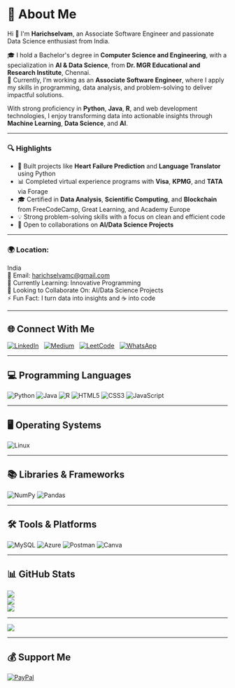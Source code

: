 # 💫 About Me

Hi 👋 I'm **Harichselvam**, an Associate Software Engineer and passionate Data Science enthusiast from India.

🎓 I hold a Bachelor's degree in **Computer Science and Engineering**, with a specialization in **AI & Data Science**, from **Dr. MGR Educational and Research Institute**, Chennai.  
💼 Currently, I’m working as an **Associate Software Engineer**, where I apply my skills in programming, data analysis, and problem-solving to deliver impactful solutions.

With strong proficiency in **Python**, **Java**, **R**, and web development technologies, I enjoy transforming data into actionable insights through **Machine Learning**, **Data Science**, and **AI**.

---

### 🔍 Highlights
- 🧠 Built projects like **Heart Failure Prediction** and **Language Translator** using Python  
- 📊 Completed virtual experience programs with **Visa**, **KPMG**, and **TATA** via Forage  
- 🎓 Certified in **Data Analysis**, **Scientific Computing**, and **Blockchain** from FreeCodeCamp, Great Learning, and Academy Europe  
- 💡 Strong problem-solving skills with a focus on clean and efficient code  
- 🧩 Open to collaborations on **AI/Data Science Projects**

---

### 🌍 Location: 
India  
📧 Email: [harichselvamc@gmail.com](mailto:harichselvamc@gmail.com)  
🧠 Currently Learning: Innovative Programming  
🤝 Looking to Collaborate On: AI/Data Science Projects  
⚡ Fun Fact: I turn data into insights and ☕ into code

---
## 🌐 Connect With Me

[![LinkedIn](https://img.shields.io/badge/LinkedIn-%230077B5.svg?logo=linkedin&logoColor=white)](https://www.linkedin.com/in/harichselvamc)&nbsp;&nbsp;
[![Medium](https://img.shields.io/badge/Medium-12100E?logo=medium&logoColor=white)](https://medium.com/@harichselvamc)&nbsp;&nbsp;
[![LeetCode](https://img.shields.io/badge/LeetCode-%23FFA116.svg?style=flat&logo=leetcode&logoColor=black)](https://leetcode.com/harichselvam/)&nbsp;&nbsp;
[![WhatsApp](https://img.shields.io/badge/WhatsApp-25D366?style=flat&logo=whatsapp&logoColor=white)](https://wa.me/+917598068106)

---

## 💻 Programming Languages

![Python](https://img.shields.io/badge/python-3670A0?style=for-the-badge&logo=python&logoColor=ffdd54)
![Java](https://img.shields.io/badge/java-%23ED8B00.svg?style=for-the-badge&logo=java&logoColor=white)
![R](https://img.shields.io/badge/r-%23276DC3.svg?style=for-the-badge&logo=r&logoColor=white)
![HTML5](https://img.shields.io/badge/html5-%23E34F26.svg?style=for-the-badge&logo=html5&logoColor=white)
![CSS3](https://img.shields.io/badge/css3-%231572B6.svg?style=for-the-badge&logo=css3&logoColor=white)
![JavaScript](https://img.shields.io/badge/javascript-%23323330.svg?style=for-the-badge&logo=javascript&logoColor=%23F7DF1E)

---

## 🖥️ Operating Systems

![Linux](https://img.shields.io/badge/Linux-FCC624?style=for-the-badge&logo=linux&logoColor=black)

---

## 📚 Libraries & Frameworks

![NumPy](https://img.shields.io/badge/numpy-%23013243.svg?style=for-the-badge&logo=numpy&logoColor=white)
![Pandas](https://img.shields.io/badge/pandas-%23150458.svg?style=for-the-badge&logo=pandas&logoColor=white)

---

## 🛠️ Tools & Platforms

![MySQL](https://img.shields.io/badge/mysql-%2300f.svg?style=for-the-badge&logo=mysql&logoColor=white)
![Azure](https://img.shields.io/badge/azure-%230072C6.svg?style=for-the-badge&logo=azure-devops&logoColor=white)
![Postman](https://img.shields.io/badge/Postman-FF6C37?style=for-the-badge&logo=postman&logoColor=white)
![Canva](https://img.shields.io/badge/Canva-%2300C4CC.svg?style=for-the-badge&logo=Canva&logoColor=white)

---

## 📊 GitHub Stats

![](https://github-readme-stats.vercel.app/api?username=harichselvamc&theme=dark&hide_border=false&include_all_commits=true&count_private=true)  
![](https://github-readme-streak-stats.herokuapp.com/?user=harichselvamc&theme=dark&hide_border=false)  
![](https://github-readme-stats.vercel.app/api/top-langs/?username=harichselvamc&theme=dark&hide_border=false&include_all_commits=true&count_private=true&layout=compact)

---

[![](https://visitcount.itsvg.in/api?id=harichselvamc&icon=0&color=1)](https://visitcount.itsvg.in)

---

## 💰 Support Me

[![PayPal](https://img.shields.io/badge/PayPal-00457C?style=for-the-badge&logo=paypal&logoColor=white)](https://paypal.me/harichselvamc)
